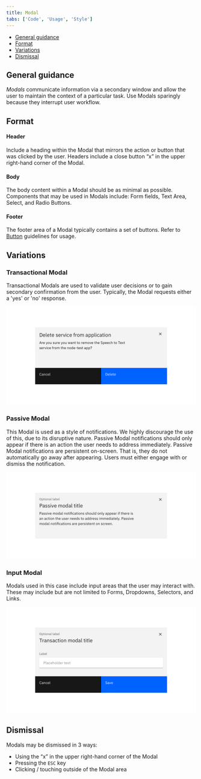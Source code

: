 ```yaml
---
title: Modal
tabs: ['Code', 'Usage', 'Style']
---
```


<anchor-links>
<ul>
    <li><a data-scroll href="#general-guidance">General guidance</a></li>
    <li><a data-scroll href="#format">Format</a></li>
    <li><a data-scroll href="#variations">Variations</a></li>
    <li><a data-scroll href="#dismissal">Dismissal</a></li>
</ul>
</anchor-links>


## General guidance

_Modals_ communicate information via a secondary window and allow the user to maintain the context of a particular task. Use Modals sparingly because they interrupt user workflow.

## Format

#### Header

Include a heading within the Modal that mirrors the action or button that was clicked by the user. Headers include a close button “x” in the upper right-hand corner of the Modal.

#### Body

The body content within a Modal should be as minimal as possible. Components that may be used in Modals include: Form fields, Text Area, Select, and Radio Buttons.

#### Footer

The footer area of a Modal typically contains a set of buttons. Refer to [Button](/components/button) guidelines for usage.



## Variations

### Transactional Modal

Transactional Modals are used to validate user decisions or to gain secondary confirmation from the user. Typically, the Modal requests either a 'yes' or 'no' response.

<image-component cols="8">

![transactional modal](images/modal-usage-1.png)

</image-component>

### Passive Modal

This Modal is used as a style of notifications. We highly discourage the use of this, due to its disruptive nature. Passive Modal notifications should only appear if there is an action the user needs to address immediately. Passive Modal notifications are persistent on-screen. That is, they do not automatically go away after appearing. Users must either engage with or dismiss the notification.

<image-component cols="8">

![Passive modal](images/modal-usage-3.png)

</image-component>

### Input Modal

Modals used in this case include input areas that the user may interact with. These may include but are not limited to Forms, Dropdowns, Selectors, and Links.

<image-component cols="8">

![input modal](images/modal-usage-2.png)

</image-component>


## Dismissal

Modals may be dismissed in 3 ways:

- Using the “x” in the upper right-hand corner of the Modal
- Pressing the `ESC` key
- Clicking / touching outside of the Modal area

